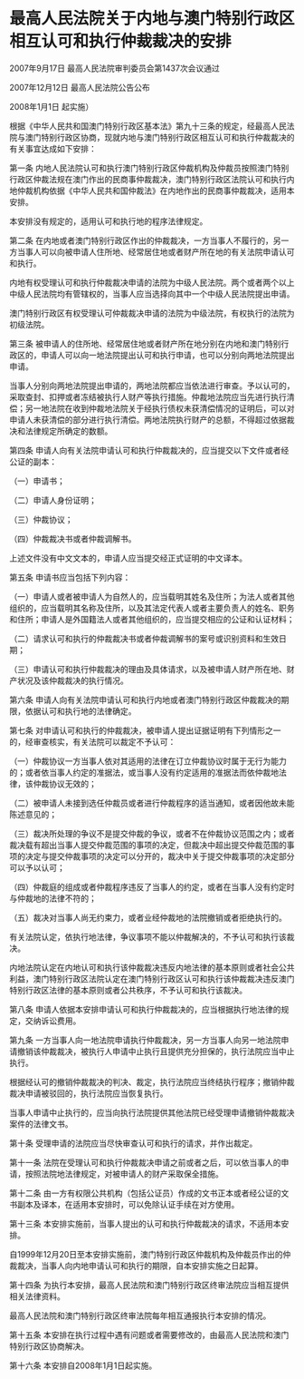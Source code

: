 # 最高人民法院关于内地与澳门特别行政区相互认可和执行仲裁裁决的安排

2007年9月17日 最高人民法院审判委员会第1437次会议通过

2007年12月12日 最高人民法院公告公布

2008年1月1日 起实施）

<!-- INFO END -->

根据《中华人民共和国澳门特别行政区基本法》第九十三条的规定，经最高人民法院与澳门特别行政区协商，现就内地与澳门特别行政区相互认可和执行仲裁裁决的有关事宜达成如下安排：

第一条 内地人民法院认可和执行澳门特别行政区仲裁机构及仲裁员按照澳门特别行政区仲裁法规在澳门作出的民商事仲裁裁决，澳门特别行政区法院认可和执行内地仲裁机构依据《中华人民共和国仲裁法》在内地作出的民商事仲裁裁决，适用本安排。

本安排没有规定的，适用认可和执行地的程序法律规定。

第二条 在内地或者澳门特别行政区作出的仲裁裁决，一方当事人不履行的，另一方当事人可以向被申请人住所地、经常居住地或者财产所在地的有关法院申请认可和执行。

内地有权受理认可和执行仲裁裁决申请的法院为中级人民法院。两个或者两个以上中级人民法院均有管辖权的，当事人应当选择向其中一个中级人民法院提出申请。

澳门特别行政区有权受理认可仲裁裁决申请的法院为中级法院，有权执行的法院为初级法院。

第三条 被申请人的住所地、经常居住地或者财产所在地分别在内地和澳门特别行政区的，申请人可以向一地法院提出认可和执行申请，也可以分别向两地法院提出申请。

当事人分别向两地法院提出申请的，两地法院都应当依法进行审查。予以认可的，采取查封、扣押或者冻结被执行人财产等执行措施。仲裁地法院应当先进行执行清偿；另一地法院在收到仲裁地法院关于经执行债权未获清偿情况的证明后，可以对申请人未获清偿的部分进行执行清偿。两地法院执行财产的总额，不得超过依据裁决和法律规定所确定的数额。

第四条 申请人向有关法院申请认可和执行仲裁裁决的，应当提交以下文件或者经公证的副本：

（一）申请书；

（二）申请人身份证明；

（三）仲裁协议；

（四）仲裁裁决书或者仲裁调解书。

上述文件没有中文文本的，申请人应当提交经正式证明的中文译本。

第五条 申请书应当包括下列内容：

（一）申请人或者被申请人为自然人的，应当载明其姓名及住所；为法人或者其他组织的，应当载明其名称及住所，以及其法定代表人或者主要负责人的姓名、职务和住所；申请人是外国籍法人或者其他组织的，应当提交相应的公证和认证材料；

（二）请求认可和执行的仲裁裁决书或者仲裁调解书的案号或识别资料和生效日期；

（三）申请认可和执行仲裁裁决的理由及具体请求，以及被申请人财产所在地、财产状况及该仲裁裁决的执行情况。

第六条 申请人向有关法院申请认可和执行内地或者澳门特别行政区仲裁裁决的期限，依据认可和执行地的法律确定。

第七条 对申请认可和执行的仲裁裁决，被申请人提出证据证明有下列情形之一的，经审查核实，有关法院可以裁定不予认可：

（一）仲裁协议一方当事人依对其适用的法律在订立仲裁协议时属于无行为能力的；或者依当事人约定的准据法，或当事人没有约定适用的准据法而依仲裁地法律，该仲裁协议无效的；

（二）被申请人未接到选任仲裁员或者进行仲裁程序的适当通知，或者因他故未能陈述意见的；

（三）裁决所处理的争议不是提交仲裁的争议，或者不在仲裁协议范围之内；或者裁决载有超出当事人提交仲裁范围的事项的决定，但裁决中超出提交仲裁范围的事项的决定与提交仲裁事项的决定可以分开的，裁决中关于提交仲裁事项的决定部分可以予以认可；

（四）仲裁庭的组成或者仲裁程序违反了当事人的约定，或者在当事人没有约定时与仲裁地的法律不符的；

（五）裁决对当事人尚无约束力，或者业经仲裁地的法院撤销或者拒绝执行的。

有关法院认定，依执行地法律，争议事项不能以仲裁解决的，不予认可和执行该裁决。

内地法院认定在内地认可和执行该仲裁裁决违反内地法律的基本原则或者社会公共利益，澳门特别行政区法院认定在澳门特别行政区认可和执行该仲裁裁决违反澳门特别行政区法律的基本原则或者公共秩序，不予认可和执行该裁决。

第八条 申请人依据本安排申请认可和执行仲裁裁决的，应当根据执行地法律的规定，交纳诉讼费用。

第九条 一方当事人向一地法院申请执行仲裁裁决，另一方当事人向另一地法院申请撤销该仲裁裁决，被执行人申请中止执行且提供充分担保的，执行法院应当中止执行。

根据经认可的撤销仲裁裁决的判决、裁定，执行法院应当终结执行程序；撤销仲裁裁决申请被驳回的，执行法院应当恢复执行。

当事人申请中止执行的，应当向执行法院提供其他法院已经受理申请撤销仲裁裁决案件的法律文书。

第十条 受理申请的法院应当尽快审查认可和执行的请求，并作出裁定。

第十一条 法院在受理认可和执行仲裁裁决申请之前或者之后，可以依当事人的申请，按照法院地法律规定，对被申请人的财产采取保全措施。

第十二条 由一方有权限公共机构（包括公证员）作成的文书正本或者经公证的文书副本及译本，在适用本安排时，可以免除认证手续在对方使用。

第十三条 本安排实施前，当事人提出的认可和执行仲裁裁决的请求，不适用本安排。

自1999年12月20日至本安排实施前，澳门特别行政区仲裁机构及仲裁员作出的仲裁裁决，当事人向内地申请认可和执行的期限，自本安排实施之日起算。

第十四条 为执行本安排，最高人民法院和澳门特别行政区终审法院应当相互提供相关法律资料。

最高人民法院和澳门特别行政区终审法院每年相互通报执行本安排的情况。

第十五条 本安排在执行过程中遇有问题或者需要修改的，由最高人民法院和澳门特别行政区协商解决。

第十六条 本安排自2008年1月1日起实施。